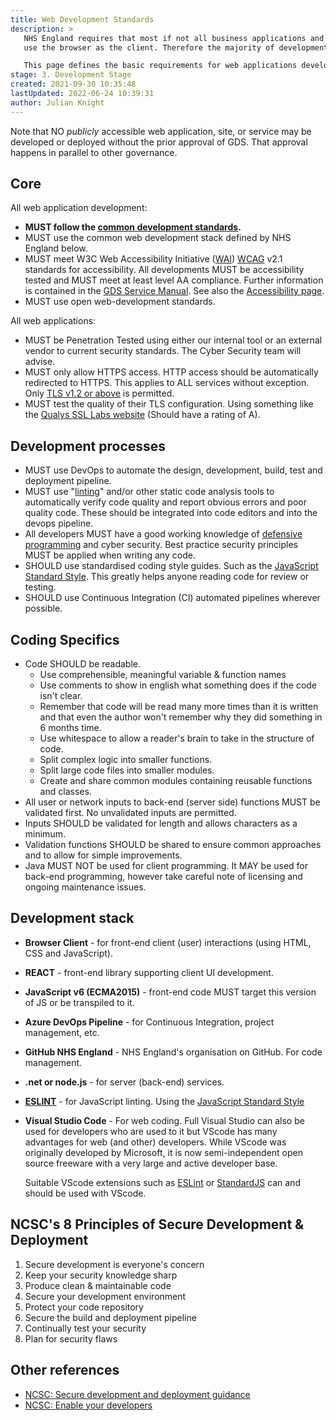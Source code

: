 ```yaml
---
title: Web Development Standards
description: >
   NHS England requires that most if not all business applications and services with user-facing interfaces
   use the browser as the client. Therefore the majority of development should include web development.

   This page defines the basic requirements for web applications developed by and for NHS England.
stage: 3. Development Stage
created: 2021-09-30 10:35:48
lastUpdated: 2022-06-24 10:39:31
author: Julian Knight
---
```


Note that NO _publicly_ accessible web application, site, or service may be developed or deployed without the prior approval of GDS. That approval happens in parallel to other governance.

## Core

All web application development:

* **MUST follow the [common development standards](application-development/common-dev/readme).**
* MUST use the common web development stack defined by NHS England below.
* MUST meet W3C Web Accessibility Initiative ([WAI](https://www.w3.org/WAI/)) [WCAG](https://www.w3.org/WAI/standards-guidelines/wcag/) v2.1 standards for accessibility. All developments MUST be accessibility tested and MUST meet at least level AA compliance. Further information is contained in the [GDS Service Manual](https://www.gov.uk/service-manual/helping-people-to-use-your-service/making-your-service-accessible-an-introduction#meeting-government-accessibility-requirements). See also the [Accessibility page](application-development/common-dev/accessibility).
* MUST use open web-development standards.

All web applications:

* MUST be Penetration Tested using either our internal tool or an external vendor to current security standards. The Cyber Security team will advise.
* MUST only allow HTTPS access. HTTP access should be automatically redirected to HTTPS. This applies to ALL services without exception. Only [TLS v1.2 or above](../../security/tls.md) is permitted.
* MUST test the quality of their TLS configuration. Using something like the [Qualys SSL Labs website](https://www.ssllabs.com/ssltest/) (Should have a rating of A).

## Development processes

* MUST use DevOps to automate the design, development, build, test and deployment pipeline.
* MUST use "[linting](https://developerexperience.io/practices/linting)" and/or other static code analysis tools to automatically verify code quality and report obvious errors and poor quality code. These should be integrated into code editors and into the devops pipeline.
* All developers MUST have a good working knowledge of [defensive programming](https://scottdorman.blog/2008/07/04/what-is-defensive-programming/) and cyber security. Best practice security principles MUST be applied when writing any code.
* SHOULD use standardised coding style guides. Such as the [JavaScript Standard Style](https://standardjs.com/). This greatly helps anyone reading code for review or testing.
* SHOULD use Continuous Integration (CI) automated pipelines wherever possible.

## Coding Specifics

* Code SHOULD be readable. 
  * Use comprehensible, meaningful variable & function names
  * Use comments to show in english what something does if the code isn't clear.
  * Remember that code will be read many more times than it is written and that even the author won't remember why they did something in 6 months time.
  * Use whitespace to allow a reader's brain to take in the structure of code.
  * Split complex logic into smaller functions.
  * Split large code files into smaller modules.
  * Create and share common modules containing reusable functions and classes.
* All user or network inputs to back-end (server side) functions MUST be validated first. No unvalidated inputs are permitted.
* Inputs SHOULD be validated for length and allows characters as a minimum.
* Validation functions SHOULD be shared to ensure common approaches and to allow for simple improvements.
* Java MUST NOT be used for client programming. It MAY be used for back-end programming, however take careful note of licensing and ongoing maintenance issues.

## Development stack

* **Browser Client** - for front-end client (user) interactions (using HTML, CSS and JavaScript).
* **REACT** - front-end library supporting client UI development.
* **JavaScript v6 (ECMA2015)** - front-end code MUST target this version of JS or be transpiled to it.
* **Azure DevOps Pipeline** - for Continuous Integration, project management, etc.
* **GitHub NHS England** - NHS England's organisation on GitHub. For code management.
* **.net or node.js** - for server (back-end) services.
* **[ESLINT](https://eslint.org/)** - for JavaScript linting. Using the [JavaScript Standard Style](https://standardjs.com/rules.html)
* **Visual Studio Code** - For web coding. Full Visual Studio can also be used for developers who are used to it but VScode has many advantages for web (and other) developers. While VScode was originally developed by Microsoft, it is now semi-independent open source freeware with a very large and active developer base.

  Suitable VScode extensions such as [ESLint](https://marketplace.visualstudio.com/items?itemName=dbaeumer.vscode-eslint) or [StandardJS](https://marketplace.visualstudio.com/items?itemName=standard.vscode-standard) can and should be used with VScode.

## NCSC's 8 Principles of Secure Development & Deployment

1. Secure development is everyone's concern
2. Keep your security knowledge sharp
3. Produce clean & maintainable code
4. Secure your development environment
5. Protect your code repository
6. Secure the build and deployment pipeline
7. Continually test your security
8. Plan for security flaws

## Other references

* [NCSC: Secure development and deployment guidance](https://www.ncsc.gov.uk/collection/developers-collection)
* [NCSC: Enable your developers](https://www.ncsc.gov.uk/collection/technology-assurance/principles-product-development/2-enable-your-developers)